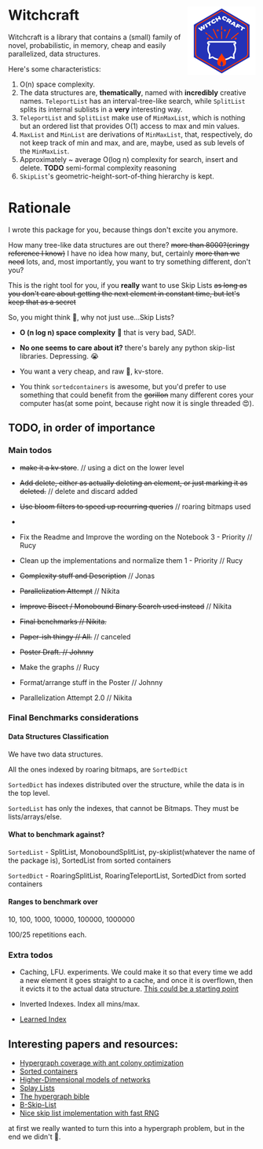 # Witchcraft <a href='https://bigdata.cs.ut.ee/'><img src='logo.png' align="right" height="138.5" /></a>

Witchcraft is a library that contains a (small) family of novel, probabilistic, in memory, cheap and easily parallelized, data structures.

Here's some characteristics:

1. O(n) space complexity.
2. The data structures are, **thematically**, named with **incredibly** creative names. `TeleportList` has an interval-tree-like search, while `SplitList` splits its internal sublists in a **very** interesting way.
3. `TeleportList` and `SplitList` make use of `MinMaxList`, which is nothing but an ordered list that provides O(1) access to max and min values.
4. `MaxList` and `MinList` are derivations of `MinMaxList`, that, respectively, do not keep track of min and max, and are, maybe, used as sub levels of the `MinMaxList`.
5. Approximately ~ average O(log n) complexity for search, insert and delete. **TODO** semi-formal complexity reasoning
6. `SkipList`'s geometric-height-sort-of-thing hierarchy is kept.

# Rationale

I wrote this package for you, because things don't excite you anymore.

How many tree-like data structures are out there? ~~more than 8000?(cringy reference I know)~~ I have no idea how many, but, certainly ~~more than we need~~ lots, and, most importantly, you want to try something different, don't you?

This is the right tool for you, if you **really** want to use Skip Lists ~~as long as you don't care about getting the next element in constant time, but let's keep that as a secret~~

So, you might think 🤔, why not just use...Skip Lists?

* **O (n log n) space complexity** 🤢 that is very bad, SAD!.

* **No one seems to care about it?** there's barely any python skip-list libraries. Depressing. 😭

* You want a very cheap, and raw 🍣, kv-store.

* You think `sortedcontainers` is awesome, but you'd prefer to use something that could benefit from the ~~gorillon~~ many different cores your computer has(at some point, because right now it is single threaded 😍). 

## TODO, in order of importance

### Main todos

* ~~make it a kv store~~. // using a dict on the lower level

* ~~Add delete, either as actually deleting an element, or just marking it as deleted.~~ // delete and discard added

* ~~Use bloom filters to speed up recurring queries~~ // roaring bitmaps used

* ~~~Use the abstract classes `collections.abc` to wrap the SplitList and Roaring Stuff 2 - Priority // Rucy~~

* Fix the Readme and Improve the wording on the Notebook 3 - Priority // Rucy

* Clean up the implementations and normalize them 1 - Priority // Rucy

* ~~Complexity stuff and Description~~ // Jonas

* ~~Parallelization Attempt~~ // Nikita

* ~~Improve Bisect / Monobound Binary Search used instead~~ // Nikita

* ~~Final benchmarks // Nikita.~~ 

* ~~Paper-ish thingy // All.~~ // canceled

* ~~Poster Draft. // Johnny~~ 

* Make the graphs // Rucy

* Format/arrange stuff in the Poster // Johnny

* Parallelization Attempt 2.0 // Nikita

### Final Benchmarks considerations

#### Data Structures Classification

We have two data structures.

All the ones indexed by roaring bitmaps, are `SortedDict`

`SortedDict` has indexes distributed over the structure, while the data is in the top level.

`SortedList` has only the indexes, that cannot be Bitmaps. They must be lists/arrays/else.

#### What to benchmark against?

`SortedList` - SplitList, MonoboundSplitList, py-skiplist(whatever the name of the package is), SortedList from sorted containers

`SortedDict` - RoaringSplitList, RoaringTeleportList, SortedDict from sorted containers

#### Ranges to benchmark over

10, 100, 1000, 10000, 100000, 1000000

100/25 repetitions each.

### Extra todos

* Caching, LFU. experiments. We could make it so that every time we add a new element it goes straight to a cache, and once it is overflown, then it evicts it to the actual data structure. [This could be a starting point](https://github.com/luxigner/lfu_cache)

* Inverted Indexes. Index all mins/max.

* [Learned Index](https://github.com/gvinciguerra/PyGM)

## Interesting papers and resources:

* [Hypergraph coverage with ant colony optimization](https://blizzard.cs.uwaterloo.ca/~apat/projects/ACO-Hypergraph.pdf?fbclid=IwAR2VaxtnG11zyXvQsfvs5GmV_a7PwHPjvd86S2TorQJVyAf5JPdi8bHd3tY)
* [Sorted containers](http://www.grantjenks.com/docs/sortedcontainers/)
* [Higher-Dimensional models of networks](https://arxiv.org/pdf/0909.4314v1.pdf)
* [Splay Lists](https://arxiv.org/pdf/2008.01009.pdf)
* [The hypergraph bible](http://compalg.inf.elte.hu/~tony/Oktatas/Algoritmusok-hatekonysaga/Berge-hypergraphs.pdf)
* [B-Skip-List](https://arxiv.org/pdf/1005.0662.pdf)
* [Nice skip list implementation with fast RNG](https://github.com/geertj/pyskiplist/blob/master/pyskiplist/skiplist.py)

at first we really wanted to turn this into a hypergraph problem, but in the end we didn't 🤙.